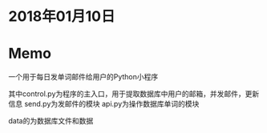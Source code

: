 # 2018年01月10日
# Memo
一个用于每日发单词邮件给用户的Python小程序

其中control.py为程序的主入口，用于提取数据库中用户的邮箱，并发邮件，更新信息
send.py为发邮件的模块
api.py为操作数据库单词的模块

data的为数据库文件和数据
